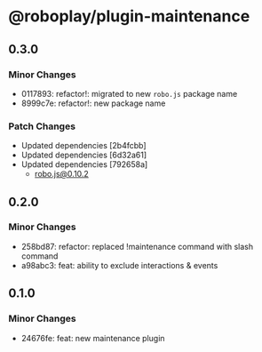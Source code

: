 # @roboplay/plugin-maintenance

## 0.3.0

### Minor Changes

- 0117893: refactor!: migrated to new `robo.js` package name
- 8999c7e: refactor!: new package name

### Patch Changes

- Updated dependencies [2b4fcbb]
- Updated dependencies [6d32a61]
- Updated dependencies [792658a]
  - robo.js@0.10.2

## 0.2.0

### Minor Changes

- 258bd87: refactor: replaced !maintenance command with slash command
- a98abc3: feat: ability to exclude interactions & events

## 0.1.0

### Minor Changes

- 24676fe: feat: new maintenance plugin

